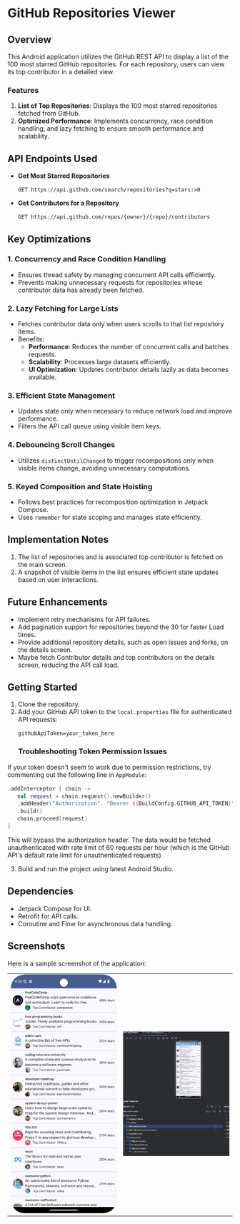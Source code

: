 # GitHub Repositories Viewer

## Overview
This Android application utilizes the GitHub REST API to display a list of the 100 most starred GitHub repositories. For each repository, users can view its top contributor in a detailed view.

### Features
1. **List of Top Repositories**: Displays the 100 most starred repositories fetched from GitHub.
2. **Optimized Performance**: Implements concurrency, race condition handling, and lazy fetching to ensure smooth performance and scalability.

## API Endpoints Used
- **Get Most Starred Repositories**
  ```
  GET https://api.github.com/search/repositories?q=stars:>0
  ```
- **Get Contributors for a Repository**
  ```
  GET https://api.github.com/repos/{owner}/{repo}/contributors
  ```

## Key Optimizations
### 1. **Concurrency and Race Condition Handling**
- Ensures thread safety by managing concurrent API calls efficiently.
- Prevents making unnecessary requests for repositories whose contributor data has already been fetched.


### 2. **Lazy Fetching for Large Lists**
- Fetches contributor data only when users scrolls to that list repository items.
- Benefits:
  - **Performance**: Reduces the number of concurrent calls and batches requests.
  - **Scalability**: Processes large datasets efficiently.
  - **UI Optimization**: Updates contributor details lazily as data becomes available.

### 3. **Efficient State Management**
- Updates state only when necessary to reduce network load and improve performance.
- Filters the API call queue using visible item keys.

### 4. **Debouncing Scroll Changes**
- Utilizes `distinctUntilChanged` to trigger recompositions only when visible items change, avoiding unnecessary computations.

### 5. **Keyed Composition and State Hoisting**
- Follows best practices for recomposition optimization in Jetpack Compose.
- Uses `remember` for state scoping and manages state efficiently.


## Implementation Notes
1. The list of repositories and is associated top contributor is fetched on the main screen.
2. A snapshot of visible items in the list ensures efficient state updates based on user interactions.

## Future Enhancements
- Implement retry mechanisms for API failures.
- Add pagination support for repositories beyond the 30 for faster Load times.
- Provide additional repository details, such as open issues and forks, on the details screen.
- Maybe fetch Contributor details and top contributors on the details screen, reducing the API call load.

## Getting Started
1. Clone the repository.
2. Add your GitHub API token to the `local.properties` file for authenticated API requests:
   ```
   githubApiToken=your_token_here
   ```
   ### Troubleshooting Token Permission Issues

If your token doesn't seem to work due to permission restrictions, try commenting out the following line in `AppModule`:

```kotlin
.addInterceptor { chain ->
   val request = chain.request().newBuilder()
   .addHeader("Authorization", "Bearer ${BuildConfig.GITHUB_API_TOKEN}")
   .build()
   chain.proceed(request)
}
```

This will bypass the authorization header. The data would be fetched unauthenticated with rate limit of 60 requests per hour (which is the GitHub API's default rate limit for unauthenticated requests)

3. Build and run the project using latest Android Studio.

## Dependencies
- Jetpack Compose for UI.
- Retrofit for API calls.
- Coroutine and Flow for asynchronous data handling.

## Screenshots
Here is a sample screenshot of the application:

<table>
  <tr>
    <td><img src="samples/demo_screenshot_github.png" alt="Main Screen" width="400"/></td>
    <td><img src="samples/recomposition_count.png" alt="Main Screen" width="400"/></td>
  </tr>
</table>


